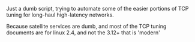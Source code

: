 Just a dumb script, trying to automate some of the easier portions of TCP tuning for long-haul high-latency networks.

Because satellite services are dumb, and most of the TCP tuning documents are for linux 2.4, and not the 3.12+ that is 'modern'

